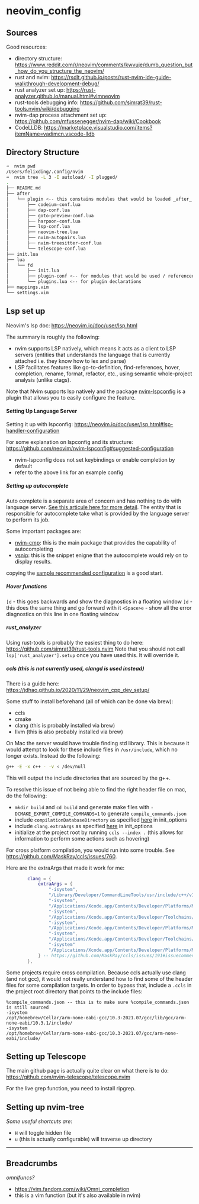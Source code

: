 # neovim_config
## Sources
Good resources:
- directory structure: https://www.reddit.com/r/neovim/comments/kwvuje/dumb_question_but_how_do_you_structure_the_neovim/
- rust and nvim: https://rsdlt.github.io/posts/rust-nvim-ide-guide-walkthrough-development-debug/
- rust analyzer set up: https://rust-analyzer.github.io/manual.html#vimneovim
- rust-tools debugging info: https://github.com/simrat39/rust-tools.nvim/wiki/debugging 
- nvim-dap process attachment set up: https://github.com/mfussenegger/nvim-dap/wiki/Cookbook
- CodeLLDB: https://marketplace.visualstudio.com/items?itemName=vadimcn.vscode-lldb

## Directory Structure
```BASH
➜  nvim pwd
/Users/felixding/.config/nvim
➜  nvim tree -L 3 -I autoload/ -I plugged/
.
├── README.md
├── after
│   └── plugin <-- this constains modules that would be loaded _after_ initial set up is done _automatically_
│       ├── codeium-conf.lua
│       ├── dap-conf.lua
│       ├── goto-preview-conf.lua
│       ├── harpoon-conf.lua
│       ├── lsp-conf.lua
│       ├── neovim-tree.lua
│       ├── nvim-autopairs.lua
│       ├── nvim-treesitter-conf.lua
│       └── telescope-conf.lua
├── init.lua
├── lua
│   └── fd
│       ├── init.lua
│       ├── plugin-conf <-- for modules that would be used / referenced in after/plugin/
│       └── plugins.lua <-- for plugin declarations
├── mappings.vim
└── settings.vim
```

## Lsp set up
Neovim's lsp doc: https://neovim.io/doc/user/lsp.html

The summary is roughly the following:
- nvim supports LSP natively, which means it acts as a client to LSP servers (entities that understands the language that is currently attached i.e. they know how to lex and parse)
- LSP facilitates features like go-to-definition, find-references, hover, completion, rename, format, refactor, etc., using semantic whole-project analysis (unlike ctags).

Note that Nvim supports lsp natively and the package [nvim-lspconfig](https://github.com/neovim/nvim-lspconfig) is a plugin that allows you to easily configure the feature. 

#### Setting Up Language Server
Setting it up with lspconfig: https://neovim.io/doc/user/lsp.html#lsp-handler-configuration

For some explanation on lspconfig and its structure: https://github.com/neovim/nvim-lspconfig#suggested-configuration
- nvim-lspconfig does not set keybindings or enable completion by default
- refer to the above link for an example config

##### Setting up autocomplete
Auto complete is a separate area of concern and has nothing to do with language server. [See this articule here for more detail](https://github.com/neovim/nvim-lspconfig/wiki/Autocompletion). 
The entity that is responsible for autocomplete take what is provided by the language server to perform its job.

Some important packages are: 
- [nvim-cmp](https://github.com/hrsh7th/nvim-cmp/): this is the main package that provides the capability of autocompleting
- [vsnip](https://github.com/hrsh7th/vim-vsnip): this is the snippet enigne that the autocomplete would rely on to display results. 

 copying the [sample recommended configuration](https://github.com/hrsh7th/nvim-cmp/#recommended-configuration) is a good start.

##### Hover functions
`[d` - this goes backwards and show the diagnostics in a floating window
`]d` - this does the same thing and go forward with it
`<Space>e` - show all the error diagnostics on this line in one floating window

##### rust_analyzer
Using rust-tools is probably the easiest thing to do here: https://github.com/simrat39/rust-tools.nvim
Note that you should not call `lsp['rust_analyzer'].setup` once you have used this. It will override it. 

##### ccls (this is not currently used, clangd is used instead)
There is a guide here: https://jdhao.github.io/2020/11/29/neovim_cpp_dev_setup/

Some stuff to install beforehand (all of which can be done via brew):
- ccls
- cmake
- clang (this is probably installed via brew)
- llvm (this is also probably installed via brew)

On Mac the server would have trouble finding std library. This is because it would attempt to look for these include files in `/usr/include`, which no longer exists. Instead do the following:
```bash
g++ -E -x c++ - -v < /dev/null
```
This will output the include directories that are sourced by the g++. 

To resolve this issue of not being able to find the right header file on mac, do the following:
- `mkdir build` and `cd build` and generate make files with `-DCMAKE_EXPORT_COMPILE_COMMANDS=1` to generate `compile_commands.json`
- include `compilationDatabaseDirectory` as specified [here](https://github.com/MaskRay/ccls/wiki/Customization#compilationdatabasedirectory) in init_options
- include `clang.extraArgs` as specified [here](https://github.com/MaskRay/ccls/issues/191#issuecomment-453809905) in init_options
- initialize at the project root by running `ccls --index .` (this allows for information to perform some actions such as hovering)

For cross platform compilation, you would run into some trouble. See https://github.com/MaskRay/ccls/issues/760. 

Here are the extraArgs that made it work for me:
```Lua
        clang = {
            extraArgs = {
                "-isystem",
                "/Library/Developer/CommandLineTools/usr/include/c++/v1",
                "-isystem",
                "/Applications/Xcode.app/Contents/Developer/Platforms/MacOSX.platform/Developer/SDKs/MacOSX.sdk/usr/include/c++/v1",
                "-isystem",
                "/Applications/Xcode.app/Contents/Developer/Toolchains/XcodeDefault.xctoolchain/usr/lib/clang/14.0.0/include",
                "-isystem",
                "/Applications/Xcode.app/Contents/Developer/Platforms/MacOSX.platform/Developer/SDKs/MacOSX.sdk/usr/include",
                "-isystem",
                "/Applications/Xcode.app/Contents/Developer/Toolchains/XcodeDefault.xctoolchain/usr/include",
                "-isystem"
                "/Applications/Xcode.app/Contents/Developer/Platforms/MacOSX.platform/Developer/SDKs/MacOSX.sdk/System/Library/Frameworks"
            } -- https://github.com/MaskRay/ccls/issues/191#issuecomment-453809905
        },
```

Some projects require cross compilation. Because ccls actually use clang (and not gcc), it would not really understand how to find some of the header files for some compilation targets. 
In order to bypass that, include a `.ccls` in the project root directory that points to the include files:
```
%compile_commands.json -- this is to make sure %compile_commands.json is still sourced
-isystem
/opt/homebrew/Cellar/arm-none-eabi-gcc/10.3-2021.07/gcc/lib/gcc/arm-none-eabi/10.3.1/include/
-isystem
/opt/homebrew/Cellar/arm-none-eabi-gcc/10.3-2021.07/gcc/arm-none-eabi/include/
```

## Setting up Telescope
The main github page is actually quite clear on what there is to do: https://github.com/nvim-telescope/telescope.nvim

For the live grep function, you need to install ripgrep.

## Setting up nvim-tree
*Some useful shortcuts are*:
- `H` will toggle hidden file
- `u` (this is actually configurable) will traverse up directory

---
## Breadcrumbs
*omnifuncs?*
- https://vim.fandom.com/wiki/Omni_completion
- this is a vim function (but it's also available in nvim)
